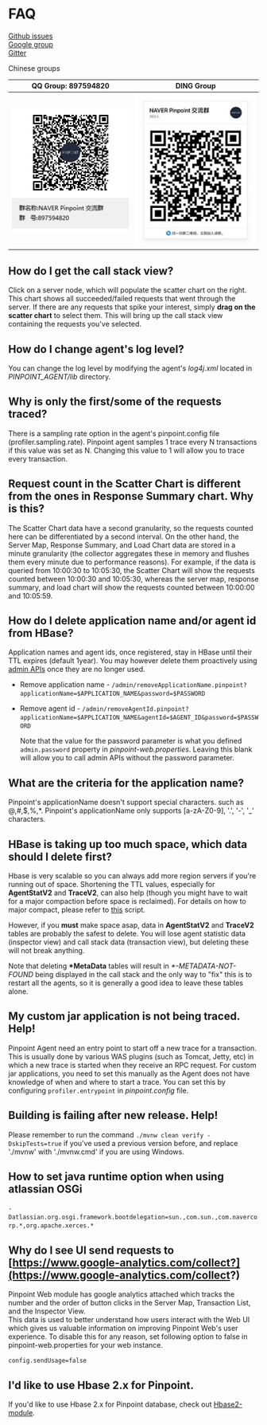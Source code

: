 # FAQ

[Github issues](https://github.com/pinpoint-apm/pinpoint/issues)\
[Google group](https://groups.google.com/forum/#!forum/pinpoint\_user)\
[Gitter](https://gitter.im/naver/pinpoint)

Chinese groups

|               QQ Group: 897594820              |                        DING Group                        |
| :--------------------------------------------: | :------------------------------------------------------: |
| ![QQ Group](.gitbook/assets/NAVERPinpoint.png) | ![DING Group](.gitbook/assets/NaverPinpoint交流群-DING.jpg) |

## How do I get the call stack view?

Click on a server node, which will populate the scatter chart on the right. This chart shows all succeeded/failed requests that went through the server. If there are any requests that spike your interest, simply **drag on the scatter chart** to select them. This will bring up the call stack view containing the requests you've selected.

## How do I change agent's log level?

You can change the log level by modifying the agent's _log4j.xml_ located in _PINPOINT\_AGENT/lib_ directory.

## Why is only the first/some of the requests traced?

There is a sampling rate option in the agent's pinpoint.config file (profiler.sampling.rate). Pinpoint agent samples 1 trace every N transactions if this value was set as N. Changing this value to 1 will allow you to trace every transaction.

## Request count in the Scatter Chart is different from the ones in Response Summary chart. Why is this?

The Scatter Chart data have a second granularity, so the requests counted here can be differentiated by a second interval. On the other hand, the Server Map, Response Summary, and Load Chart data are stored in a minute granularity (the collector aggregates these in memory and flushes them every minute due to performance reasons). For example, if the data is queried from 10:00:30 to 10:05:30, the Scatter Chart will show the requests counted between 10:00:30 and 10:05:30, whereas the server map, response summary, and load chart will show the requests counted between 10:00:00 and 10:05:59.

## How do I delete application name and/or agent id from HBase?

Application names and agent ids, once registered, stay in HBase until their TTL expires (default 1year). You may however delete them proactively using [admin APIs](https://github.com/pinpoint-apm/pinpoint/blob/master/web/src/main/java/com/navercorp/pinpoint/web/controller/AdminController.java) once they are no longer used.

* Remove application name - `/admin/removeApplicationName.pinpoint?applicationName=$APPLICATION_NAME&password=$PASSWORD`
*   Remove agent id - `/admin/removeAgentId.pinpoint?applicationName=$APPLICATION_NAME&agentId=$AGENT_ID&password=$PASSWORD`

    Note that the value for the password parameter is what you defined `admin.password` property in _pinpoint-web.properties_. Leaving this blank will allow you to call admin APIs without the password parameter.

## What are the criteria for the application name?

Pinpoint's applicationName doesn't support special characters. such as @,#,$,%,\*. Pinpoint's applicationName only supports \[a-zA-Z0-9], '.', '-', '\_' characters.

## HBase is taking up too much space, which data should I delete first?

Hbase is very scalable so you can always add more region servers if you're running out of space. Shortening the TTL values, especially for **AgentStatV2** and **TraceV2**, can also help (though you might have to wait for a major compaction before space is reclaimed). For details on how to major compact, please refer to [this](https://github.com/pinpoint-apm/pinpoint/blob/master/hbase/scripts/hbase-major-compact-htable.hbase) script.

However, if you **must** make space asap, data in **AgentStatV2** and **TraceV2** tables are probably the safest to delete. You will lose agent statistic data (inspector view) and call stack data (transaction view), but deleting these will not break anything.

Note that deleting **\*MetaData** tables will result in _\*-METADATA-NOT-FOUND_ being displayed in the call stack and the only way to "fix" this is to restart all the agents, so it is generally a good idea to leave these tables alone.

## My custom jar application is not being traced. Help!

Pinpoint Agent need an entry point to start off a new trace for a transaction. This is usually done by various WAS plugins (such as Tomcat, Jetty, etc) in which a new trace is started when they receive an RPC request. For custom jar applications, you need to set this manually as the Agent does not have knowledge of when and where to start a trace. You can set this by configuring `profiler.entrypoint` in _pinpoint.config_ file.

## Building is failing after new release. Help!

Please remember to run the command `./mvnw clean verify -DskipTests=true` if you've used a previous version before, and replace './mvnw' with './mvnw.cmd' if you are using Windows.

## How to set java runtime option when using atlassian OSGi

`-Datlassian.org.osgi.framework.bootdelegation=sun.,com.sun.,com.navercorp.*,org.apache.xerces.*`

## Why do I see UI send requests to [https://www.google-analytics.com/collect?](https://www.google-analytics.com/collect?)

Pinpoint Web module has google analytics attached which tracks the number and the order of button clicks in the Server Map, Transaction List, and the Inspector View.\
This data is used to better understand how users interact with the Web UI which gives us valuable information on improving Pinpoint Web's user experience. To disable this for any reason, set following option to false in pinpoint-web.properties for your web instance.

```
config.sendUsage=false
```

## I'd like to use Hbase 2.x for Pinpoint.

If you'd like to use Hbase 2.x for Pinpoint database, check out [Hbase2-module](https://github.com/pinpoint-apm/pinpoint/tree/master/hbase2-module).
